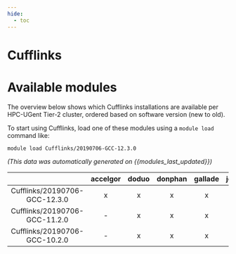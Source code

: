 ```yaml
---
hide:
  - toc
---
```


Cufflinks
=========

# Available modules


The overview below shows which Cufflinks installations are available per HPC-UGent Tier-2 cluster, ordered based on software version (new to old).

To start using Cufflinks, load one of these modules using a `module load` command like:

```shell
module load Cufflinks/20190706-GCC-12.3.0
```

*(This data was automatically generated on {{modules_last_updated}})*  

| |accelgor|doduo|donphan|gallade|joltik|shinx|
| :---: | :---: | :---: | :---: | :---: | :---: | :---: |
|Cufflinks/20190706-GCC-12.3.0|x|x|x|x|x|x|
|Cufflinks/20190706-GCC-11.2.0|-|x|x|x|-|-|
|Cufflinks/20190706-GCC-10.2.0|-|x|x|x|-|-|
